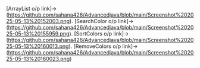 [ArrayList o/p link]->(https://github.com/sahana426/Advancedjava/blob/main/Screenshot%202025-05-13%20152003.png).
[SearchColor o/p link]->(https://github.com/sahana426/Advancedjava/blob/main/Screenshot%202025-05-13%20155959.png).
[SortColors o/p link]->(https://github.com/sahana426/Advancedjava/blob/main/Screenshot%202025-05-13%20160013.png).
[RemoveColors o/p link]->(https://github.com/sahana426/Advancedjava/blob/main/Screenshot%202025-05-13%20160023.png)


